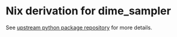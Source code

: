 # Nix derivation for dime_sampler
See [upstream python package repository](https://github.com/gboehl/dime_sampler) for more details.
